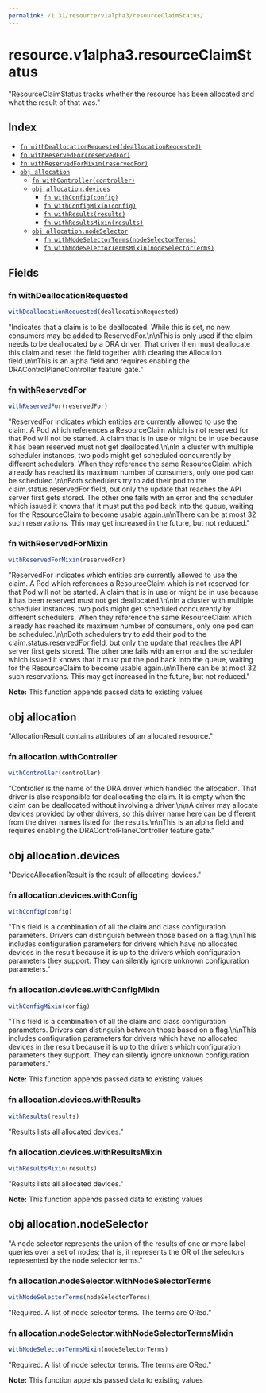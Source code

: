 ```yaml
---
permalink: /1.31/resource/v1alpha3/resourceClaimStatus/
---
```


# resource.v1alpha3.resourceClaimStatus

"ResourceClaimStatus tracks whether the resource has been allocated and what the result of that was."

## Index

* [`fn withDeallocationRequested(deallocationRequested)`](#fn-withdeallocationrequested)
* [`fn withReservedFor(reservedFor)`](#fn-withreservedfor)
* [`fn withReservedForMixin(reservedFor)`](#fn-withreservedformixin)
* [`obj allocation`](#obj-allocation)
  * [`fn withController(controller)`](#fn-allocationwithcontroller)
  * [`obj allocation.devices`](#obj-allocationdevices)
    * [`fn withConfig(config)`](#fn-allocationdeviceswithconfig)
    * [`fn withConfigMixin(config)`](#fn-allocationdeviceswithconfigmixin)
    * [`fn withResults(results)`](#fn-allocationdeviceswithresults)
    * [`fn withResultsMixin(results)`](#fn-allocationdeviceswithresultsmixin)
  * [`obj allocation.nodeSelector`](#obj-allocationnodeselector)
    * [`fn withNodeSelectorTerms(nodeSelectorTerms)`](#fn-allocationnodeselectorwithnodeselectorterms)
    * [`fn withNodeSelectorTermsMixin(nodeSelectorTerms)`](#fn-allocationnodeselectorwithnodeselectortermsmixin)

## Fields

### fn withDeallocationRequested

```ts
withDeallocationRequested(deallocationRequested)
```

"Indicates that a claim is to be deallocated. While this is set, no new consumers may be added to ReservedFor.\n\nThis is only used if the claim needs to be deallocated by a DRA driver. That driver then must deallocate this claim and reset the field together with clearing the Allocation field.\n\nThis is an alpha field and requires enabling the DRAControlPlaneController feature gate."

### fn withReservedFor

```ts
withReservedFor(reservedFor)
```

"ReservedFor indicates which entities are currently allowed to use the claim. A Pod which references a ResourceClaim which is not reserved for that Pod will not be started. A claim that is in use or might be in use because it has been reserved must not get deallocated.\n\nIn a cluster with multiple scheduler instances, two pods might get scheduled concurrently by different schedulers. When they reference the same ResourceClaim which already has reached its maximum number of consumers, only one pod can be scheduled.\n\nBoth schedulers try to add their pod to the claim.status.reservedFor field, but only the update that reaches the API server first gets stored. The other one fails with an error and the scheduler which issued it knows that it must put the pod back into the queue, waiting for the ResourceClaim to become usable again.\n\nThere can be at most 32 such reservations. This may get increased in the future, but not reduced."

### fn withReservedForMixin

```ts
withReservedForMixin(reservedFor)
```

"ReservedFor indicates which entities are currently allowed to use the claim. A Pod which references a ResourceClaim which is not reserved for that Pod will not be started. A claim that is in use or might be in use because it has been reserved must not get deallocated.\n\nIn a cluster with multiple scheduler instances, two pods might get scheduled concurrently by different schedulers. When they reference the same ResourceClaim which already has reached its maximum number of consumers, only one pod can be scheduled.\n\nBoth schedulers try to add their pod to the claim.status.reservedFor field, but only the update that reaches the API server first gets stored. The other one fails with an error and the scheduler which issued it knows that it must put the pod back into the queue, waiting for the ResourceClaim to become usable again.\n\nThere can be at most 32 such reservations. This may get increased in the future, but not reduced."

**Note:** This function appends passed data to existing values

## obj allocation

"AllocationResult contains attributes of an allocated resource."

### fn allocation.withController

```ts
withController(controller)
```

"Controller is the name of the DRA driver which handled the allocation. That driver is also responsible for deallocating the claim. It is empty when the claim can be deallocated without involving a driver.\n\nA driver may allocate devices provided by other drivers, so this driver name here can be different from the driver names listed for the results.\n\nThis is an alpha field and requires enabling the DRAControlPlaneController feature gate."

## obj allocation.devices

"DeviceAllocationResult is the result of allocating devices."

### fn allocation.devices.withConfig

```ts
withConfig(config)
```

"This field is a combination of all the claim and class configuration parameters. Drivers can distinguish between those based on a flag.\n\nThis includes configuration parameters for drivers which have no allocated devices in the result because it is up to the drivers which configuration parameters they support. They can silently ignore unknown configuration parameters."

### fn allocation.devices.withConfigMixin

```ts
withConfigMixin(config)
```

"This field is a combination of all the claim and class configuration parameters. Drivers can distinguish between those based on a flag.\n\nThis includes configuration parameters for drivers which have no allocated devices in the result because it is up to the drivers which configuration parameters they support. They can silently ignore unknown configuration parameters."

**Note:** This function appends passed data to existing values

### fn allocation.devices.withResults

```ts
withResults(results)
```

"Results lists all allocated devices."

### fn allocation.devices.withResultsMixin

```ts
withResultsMixin(results)
```

"Results lists all allocated devices."

**Note:** This function appends passed data to existing values

## obj allocation.nodeSelector

"A node selector represents the union of the results of one or more label queries over a set of nodes; that is, it represents the OR of the selectors represented by the node selector terms."

### fn allocation.nodeSelector.withNodeSelectorTerms

```ts
withNodeSelectorTerms(nodeSelectorTerms)
```

"Required. A list of node selector terms. The terms are ORed."

### fn allocation.nodeSelector.withNodeSelectorTermsMixin

```ts
withNodeSelectorTermsMixin(nodeSelectorTerms)
```

"Required. A list of node selector terms. The terms are ORed."

**Note:** This function appends passed data to existing values